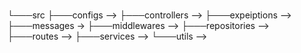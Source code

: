 #

└───src
├───configs -->
├───controllers -->
├───expeiptions -->
├───messages ->
├───middlewares -->
├───repositories -->
├───routes -->
├───services -->
└───utils -->
